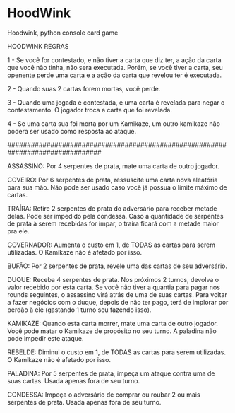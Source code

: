 # HoodWink
Hoodwink, python console card game

HOODWINK
REGRAS

1 - Se você for contestado, e não tiver a carta que diz ter, a ação da carta que você não tinha, não sera executada.
Porém, se você tiver a carta, seu openente perde uma carta e a ação da carta
que revelou ter é executada.

2 - Quando suas 2 cartas forem mortas, você perde.

3 - Quando uma jogada é contestada, e uma carta é revelada para negar o contestamento. O jogador troca a carta que foi revelada.

4 - Se uma carta sua foi morta por um Kamikaze, um outro kamikaze não podera ser usado como resposta ao ataque.

################################################################################

ASSASSINO: Por 4 serpentes de prata, mate uma carta de outro jogador.

COVEIRO: Por 6 serpentes de prata, ressuscite uma carta nova aleatória para sua mão.
Não pode ser usado caso você já possua o limite máximo de cartas.

TRAÍRA: Retire 2 serpentes de prata do adversário para receber metade delas. 
Pode ser impedido pela condessa.
Caso a quantidade de serpentes de prata à serem recebidas for ímpar, o traíra ficará com a metade maior pra ele.

GOVERNADOR: Aumenta o custo em 1, de TODAS as cartas para serem utilizadas.
O Kamikaze não é afetado por isso.

BUFÃO: Por 2 serpentes de prata, revele uma das cartas de seu adversário.

DUQUE: Receba 4 serpentes de prata. Nos próximos 2 turnos, devolva o valor recebido por esta carta.
Se você não tiver a quantia para pagar nos rounds seguintes, o assassino virá atrás de uma de suas cartas.
Para voltar a fazer negócios com o duque, depois de não ter pago, terá de implorar por perdão à ele (gastando 1 turno seu fazendo isso).

KAMIKAZE: Quando esta carta morrer, mate uma carta de outro jogador.
Você pode matar o Kamikaze de propósito no seu turno.
A paladina não pode impedir este ataque.

REBELDE: Diminui o custo em 1, de TODAS as cartas para serem utilizadas.
O Kamikaze não é afetado por isso.

PALADINA: Por 5 serpentes de prata, impeça um ataque contra uma de suas cartas.
Usada apenas fora de seu turno.

CONDESSA: Impeça o adversário de comprar ou roubar 2 ou mais serpentes de prata.
Usada apenas fora de seu turno.
